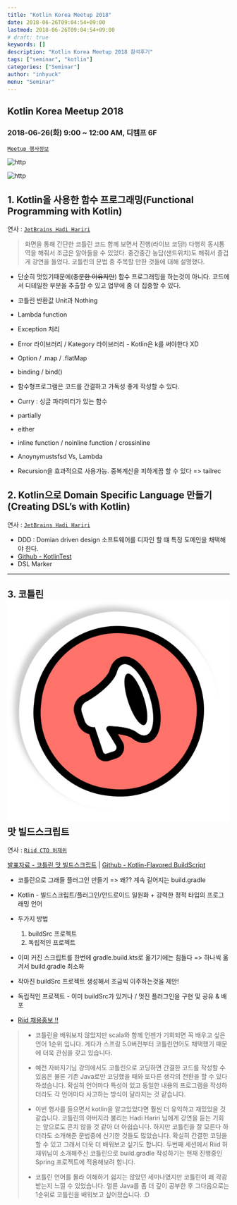 ```yaml
---
title: "Kotlin Korea Meetup 2018"
date: 2018-06-26T09:04:54+09:00
lastmod: 2018-06-26T09:04:54+09:00
# draft: true
keywords: []
description: "Kotlin Korea Meetup 2018 참석후기"
tags: ["seminar", "kotlin"]
categories: ["Seminar"]
author: "inhyuck"
menu: "Seminar"
---
```


## Kotlin Korea Meetup 2018

### 2018-06-26(화)  9:00 ~ 12:00 AM, 디캠프 6F

[`Meetup 행사정보`](https://www.meetup.com/ko-KR/kotlinkr/events/251399066/comments/492399550/?read=1&_xtd=gatlbWFpbF9jbGlja9oAJDAyOWJkYWUyLTdiZTktNGI3Zi05MDVkLTU4MmI3ZGRiNmJjZg&_af=event&_af_eid=251399066&itemTypeToken=COMMENT&https=on)

![http](../../../images/seminar/img_kotlin_Korea_meetup_2018_1.jpg)

![http](../../../images/seminar/img_kotlin_Korea_meetup_2018_2.jpg)

## 1. Kotlin을 사용한 함수 프로그래밍(Functional Programming with Kotlin)

연사 : [`JetBrains Hadi Hariri`](https://github.com/hhariri)

> 화면을 통해 간단한 코틀린 코드 함께 보면서 진행(라이브 코딩!) 다행히 동시통역을 해줘서 조금은 알아들을 수 있었다. 중간중간 농담(샌드위치)도 해줘서 즐겁게 강연을 들었다. 코틀린의 문법 중 주목할 만한 것들에 대해 설명했다.

- 단순히 멋있기때문에(~~충분한 이유지만~~) 함수 프로그래밍을 하는것이 아니다. 코드에서 디테일한 부분을 추출할  수 있고 업무에 좀 더 집중할 수 있다. 

- 코틀린 반환값 Unit과 Nothing

- Lambda function

- Exception 처리

- Error 라이브러리 / Kategory 라이브러리 - Kotlin은 k를 써야한다 XD

- Option / .map / .flatMap

- binding / bind()
- 함수형프로그램은 코드를 간결하고 가독성 좋게 작성할 수 있다.
- Curry : 싱글 파라미터가 있는 함수
- partially
- either
- inline function / noinline function / crossinline
- Anoynymustsfsd Vs, Lambda
- Recursion을 효과적으로 사용가능. 중복계산을 피하게끔 할 수 있다 =>  tailrec



## 2. Kotlin으로 Domain Specific Language 만들기(Creating DSL’s with Kotlin)

연사 : [`JetBrains Hadi Hariri`](https://github.com/hhariri)

- DDD :  Domian driven design 소프트웨어를 디자인 할 떄 특정 도메인을 채택해야 한다.
- [Github - KotlinTest](https://github.com/kotlintest/kotlintest)
- DSL Marker

---

## 3. 코틀린 ![logo](logo.png)맛 빌드스크립트

연사 : [`Riid CTO 허재위`](https://github.com/hhariri)

[발표자료 - 코틀린 맛 빌드스크립트](https://speakerdeck.com/importre/kotlin-flavored-buildscripts) | [Github - Kotlin-Flavored BuildScript](https://github.com/importre/kotlin-flavored-buildscripts)

- 코틀린으로 그래들 플러그인 만들기 => 왜?? 계속 길어지는 build.gradle

- Kotlin - 빌드스크립트/플러그인/안드로이드 일원화 + 강력한 정적 타입의 프로그래밍 언어 

- 두가지 방법

  1. buildSrc 프로젝트
  2. 독립적인 프로젝트

- 이미 커진 스크립트를 한번에 gradle.build.kts로 옮기기에는 힘들다 => 하나씩 옮겨서 build.gradle 최소화

- 작아진 buildSrc 프로젝트 생성해서 조금씩 이주하는것을 제안!

- 독립적인 프로젝트 - 이미 buildSrc가 있거나 / 멋진 플러그인을 구현 및 공유 & 배포

- [Riid 채용홍보 !!](http://riiid.co/kr/)

> - 코틀린을 배워보지 않았지만 scala와 함께 언젠가 기회되면 꼭 배우고 싶은 언어 1순위 입니다. 게다가 스프링 5.0버전부터 코틀린언어도 채택했기 때문에 더욱 관심을 갖고 있습니다. 
>
> - 예전 자바지기님 강의에서도 코틀린으로 코딩하면 간결한 코드를 작성할 수 있음은 물론 기존 Java로만 코딩했을 때와 또다른 생각의 전환을 할 수 있다 하셨습니다. 확실히 언어마다 특성이 있고 동일한 내용의 프로그램을 작성하더라도 각 언어마다 사고하는 방식이 달라지는 것 같습니다.
>
> - 이번 행사를 들으면서 kotlin을 알고있었다면 훨씬 더 유익하고 재밌었을 것 같습니다. 코틀린의 아버지라 불리는 Hadi Hariri 님에게 강연을 듣는 기회는 앞으로도 흔치 않을 것 같아 더 아쉽습니다. 하지만 코틀린을 잘 모른다 하더라도 소개해준 문법중에 신기한 것들도 많았습니다. 확실히 간결한 코딩을 할 수 있고 그래서 더욱 더 배워보고 싶기도 합니다. 두번째 세션에서 Riid 허재위님이 소개해주신 코틀린으로 build.gradle 작성하기는 현재 진행중인 Spring 프로젝트에 적용해보려 합니다. 
>
> - 코틀린 언어를 몰라 이해하기 쉽지는 않았던 세미나였지만 코틀린이 왜 각광받는지 느낄 수 있었습니다. 얼른 Java를 좀 더 깊이 공부한 후 그다음으로는 1순위로 코틀린을 배워보고 싶어졌습니다. :D
>
>